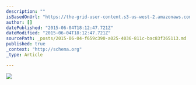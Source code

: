 ```yaml
---
description: ""
isBasedOnUrl: "https://the-grid-user-content.s3-us-west-2.amazonaws.com/51a7d4d2-324b-4aa7-958e-54add3da531f.JPG"
author: []
datePublished: "2015-06-04T18:12:47.721Z"
dateModified: "2015-06-04T18:12:47.721Z"
sourcePath: _posts/2015-06-04-f659c390-a025-4036-811c-bac83f365113.md
published: true
_context: "http://schema.org"
_type: Article

---
```

![](https://the-grid-user-content.s3-us-west-2.amazonaws.com/51a7d4d2-324b-4aa7-958e-54add3da531f.JPG)